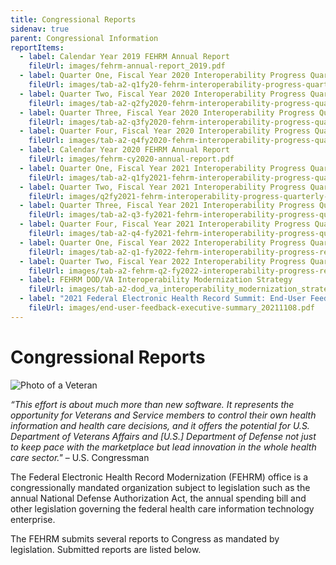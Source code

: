 ```yaml
---
title: Congressional Reports
sidenav: true
parent: Congressional Information
reportItems:
  - label: Calendar Year 2019 FEHRM Annual Report
    fileUrl: images/fehrm-annual-report_2019.pdf
  - label: Quarter One, Fiscal Year 2020 Interoperability Progress Quarterly Report
    fileUrl: images/tab-a2-q1fy20-fehrm-interoperability-progress-quarterly-report.pdf
  - label: Quarter Two, Fiscal Year 2020 Interoperability Progress Quarterly Report
    fileUrl: images/tab-a2-q2fy2020-fehrm-interoperability-progress-quarterly-report.pdf
  - label: Quarter Three, Fiscal Year 2020 Interoperability Progress Quarterly Report
    fileUrl: images/tab-a2-q3fy2020-fehrm-interoperability-progress-quarterly-report_signed.pdf
  - label: Quarter Four, Fiscal Year 2020 Interoperability Progress Quarterly Report
    fileUrl: images/tab-a2-q4fy2020-fehrm-interoperability-progress-quarterly-report_signed.pdf
  - label: Calendar Year 2020 FEHRM Annual Report
    fileUrl: images/fehrm-cy2020-annual-report.pdf
  - label: Quarter One, Fiscal Year 2021 Interoperability Progress Quarterly Report
    fileUrl: images/tab-a2-q1fy2021-fehrm-interoperability-progress-quarterly-report_signed-1-.pdf
  - label: Quarter Two, Fiscal Year 2021 Interoperability Progress Quarterly Report
    fileUrl: images/q2fy2021-fehrm-interoperability-progress-quarterly-report.pdf
  - label: Quarter Three, Fiscal Year 2021 Interoperability Progress Quarterly Report
    fileUrl: images/tab-a2-q3-fy2021-fehrm-interoperability-progress-quarterly-report.pdf
  - label: Quarter Four, Fiscal Year 2021 Interoperability Progress Quarterly Report
    fileUrl: images/tab-a2-q4-fy2021-fehrm-interoperability-progress-quarterly-report.pdf
  - label: Quarter One, Fiscal Year 2022 Interoperability Progress Quarterly Report
    fileUrl: images/tab-a2-q1-fy2022-fehrm-interoperability-progress-report.pdf
  - label: Quarter Two, Fiscal Year 2022 Interoperability Progress Quarterly Report
    fileUrl: images/tab-a2-fehrm-q2-fy2022-interoperability-progress-report.pdf
  - label: FEHRM DOD/VA Interoperability Modernization Strategy
    fileUrl: images/tab-a2-dod_va_interoperability_modernization_strategy_20200924.pdf
  - label: "2021 Federal Electronic Health Record Summit: End-User Feedback Executive Summary"
    fileUrl: images/end-user-feedback-executive-summary_20211108.pdf
---
```


# Congressional Reports

![Photo of a Veteran](/images/1000w_q95-4-.jpg "Veteran")

*“This effort is about much more than new software. It represents the opportunity for Veterans and Service members to control their own health information and health care decisions, and it offers the potential for U.S. Department of Veterans Affairs and \[U.S.] Department of Defense not just to keep pace with the marketplace but lead innovation in the whole health care sector."* – U.S. Congressman

The Federal Electronic Health Record Modernization (FEHRM) office is a congressionally mandated organization subject to legislation such as the annual National Defense Authorization Act, the annual spending bill and other legislation governing the federal health care information technology enterprise.

The FEHRM submits several reports to Congress as mandated by legislation. Submitted reports are listed below.